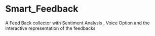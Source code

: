 # Smart_Feedback
A Feed Back collector with Sentiment Analysis , Voice Option and the interactive representation of the feedbacks
